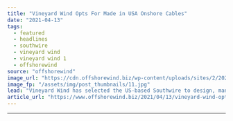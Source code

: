 ```yaml
---
title: "Vineyard Wind Opts For Made in USA Onshore Cables"
date: "2021-04-13"
tags: 
  - featured
  - headlines
  - southwire
  - vineyard wind
  - vineyard wind 1
  - offshorewind
source: "offshorewind"
image_url: "https://cdn.offshorewind.biz/wp-content/uploads/sites/2/2021/04/13084505/Vineyard-Wind-Opts-For-Made-in-USA-Onshore-Cables.jpg"
image_fp: "/assets/img/post_thumbnails/11.jpg"
lead: "Vineyard Wind has selected the US-based Southwire to design, manufacture, and install the onshore"
article_url: "https://www.offshorewind.biz/2021/04/13/vineyard-wind-opts-for-made-in-usa-onshore-cables/"
---
```


---
